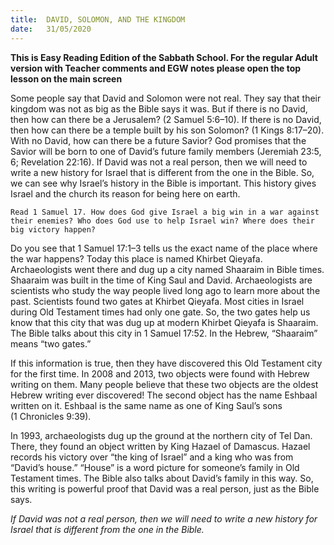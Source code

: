```yaml
---
title:  DAVID, SOLOMON, AND THE KINGDOM
date:   31/05/2020
---
```


**This is Easy Reading Edition of the Sabbath School. For the regular Adult version with Teacher comments and EGW notes please open the top lesson on the main screen** 

Some people say that David and Solomon were not real. They say that their kingdom was not as big as the Bible says it was. But if there is no David, then how can there be a Jerusalem? (2 Samuel 5:6–10). If there is no David, then how can there be a temple built by his son Solomon? (1 Kings 8:17–20). With no David, how can there be a future Savior? God promises that the Savior will be born to one of David’s future family members (Jeremiah 23:5, 6; Revelation 22:16). If David was not a real person, then we will need to write a new history for Israel that is different from the one in the Bible. So, we can see why Israel’s history in the Bible is important. This history gives Israel and the church its reason for being here on earth.

`Read 1 Samuel 17. How does God give Israel a big win in a war against their enemies? Who does God use to help Israel win? Where does their big victory happen?`

Do you see that 1 Samuel 17:1–3 tells us the exact name of the place where the war happens? Today this place is named Khirbet Qieyafa. Archaeologists went there and dug up a city named Shaaraim in Bible times. Shaaraim was built in the time of King Saul and David. Archaeologists are scientists who study the way people lived long ago to learn more about the past. Scientists found two gates at Khirbet Qieyafa. Most cities in Israel during Old Testament times had only one gate. So, the two gates help us know that this city that was dug up at modern Khirbet Qieyafa is Shaaraim. The Bible talks about this city in 1 Samuel 17:52. In the Hebrew, “Shaaraim” means “two gates.”

If this information is true, then they have discovered this Old Testament city for the first time. In 2008 and 2013, two objects were found with Hebrew writing on them. Many people believe that these two objects are the oldest Hebrew writing ever discovered! The second object has the name Eshbaal written on it. Eshbaal is the same name as one of King Saul’s sons (1 Chronicles 9:39).

In 1993, archaeologists dug up the ground at the northern city of Tel Dan. There, they found an object written by King Hazael of Damascus. Hazael records his victory over “the king of Israel” and a king who was from “David’s house.” “House” is a word picture for someone’s family in Old Testament times. The Bible also talks about David’s family in this way. So, this writing is powerful proof that David was a real person, just as the Bible says.

_If David was not a real person, then we will need to write a new history for Israel that is different from the one in the Bible._
